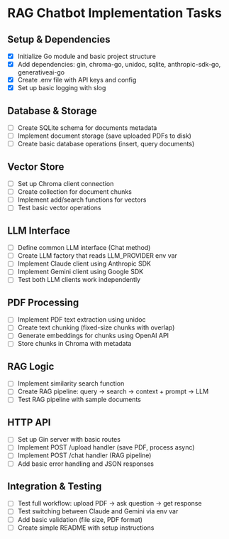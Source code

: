 # RAG Chatbot Implementation Tasks

## Setup & Dependencies
- [x] Initialize Go module and basic project structure
- [x] Add dependencies: gin, chroma-go, unidoc, sqlite, anthropic-sdk-go, generativeai-go
- [x] Create .env file with API keys and config
- [x] Set up basic logging with slog

## Database & Storage
- [ ] Create SQLite schema for documents metadata
- [ ] Implement document storage (save uploaded PDFs to disk)
- [ ] Create basic database operations (insert, query documents)

## Vector Store
- [ ] Set up Chroma client connection
- [ ] Create collection for document chunks
- [ ] Implement add/search functions for vectors
- [ ] Test basic vector operations

## LLM Interface
- [ ] Define common LLM interface (Chat method)
- [ ] Create LLM factory that reads LLM_PROVIDER env var
- [ ] Implement Claude client using Anthropic SDK
- [ ] Implement Gemini client using Google SDK
- [ ] Test both LLM clients work independently

## PDF Processing
- [ ] Implement PDF text extraction using unidoc
- [ ] Create text chunking (fixed-size chunks with overlap)
- [ ] Generate embeddings for chunks using OpenAI API
- [ ] Store chunks in Chroma with metadata

## RAG Logic
- [ ] Implement similarity search function
- [ ] Create RAG pipeline: query → search → context + prompt → LLM
- [ ] Test RAG pipeline with sample documents

## HTTP API
- [ ] Set up Gin server with basic routes
- [ ] Implement POST /upload handler (save PDF, process async)
- [ ] Implement POST /chat handler (RAG pipeline)
- [ ] Add basic error handling and JSON responses

## Integration & Testing
- [ ] Test full workflow: upload PDF → ask question → get response
- [ ] Test switching between Claude and Gemini via env var
- [ ] Add basic validation (file size, PDF format)
- [ ] Create simple README with setup instructions
